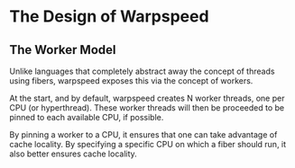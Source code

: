 # The Design of Warpspeed

## The Worker Model

Unlike languages that completely abstract away the concept of threads using fibers,
warpspeed exposes this via the concept of workers.

At the start, and by default, warpspeed creates N worker threads, one per CPU (or hyperthread). These worker threads will then be proceeded to be pinned to each available CPU, if possible.

By pinning a worker to a CPU, it ensures that one can take advantage of cache locality. By specifying a specific CPU on which a fiber should run, it also better ensures cache locality.
